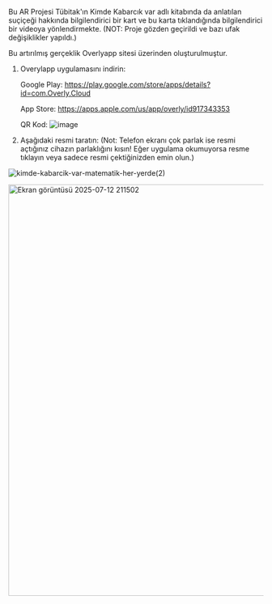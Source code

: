 Bu AR Projesi Tübitak'ın Kimde Kabarcık var adlı kitabında da anlatılan suçiçeği hakkında bilgilendirici bir kart ve bu karta tıklandığında bilgilendirici bir videoya yönlendirmekte. 
(NOT: Proje gözden geçirildi ve bazı ufak değişiklikler yapıldı.)


Bu artırılmış gerçeklik Overlyapp sitesi üzerinden oluşturulmuştur.

1. Overylapp uygulamasını indirin:

   Google Play: https://play.google.com/store/apps/details?id=com.Overly.Cloud
   
   App Store: https://apps.apple.com/us/app/overly/id917343353

   QR Kod: ![image](https://github.com/user-attachments/assets/7c94a8a8-f596-4066-9a60-91d087ec811d)


3. Aşağıdaki resmi taratın: (Not: Telefon ekranı çok parlak ise resmi açtığınız cihazın parlaklığını kısın! Eğer uygulama okumuyorsa resme tıklayın veya sadece resmi çektiğinizden emin olun.)



![kimde-kabarcik-var-matematik-her-yerde(2)](https://github.com/user-attachments/assets/e2c9866e-84bc-43f2-a317-6afffb377351)


<img width="1381" height="813" alt="Ekran görüntüsü 2025-07-12 211502" src="https://github.com/user-attachments/assets/108e6791-898b-40e7-bb51-eab7086c5c48" />






